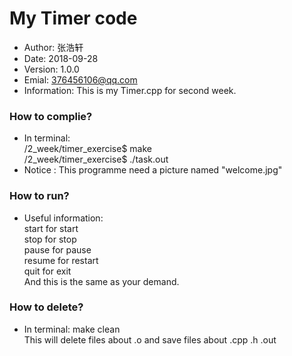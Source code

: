 # My Timer code
- Author: 张浩轩
- Date: 2018-09-28
- Version: 1.0.0
- Emial: 376456106@qq.com
- Information: This is my Timer.cpp for second week.  

### How to complie?
- In terminal:   
	/2_week/timer_exercise$ make  
	/2_week/timer_exercise$ ./task.out  
- Notice : This programme need a picture named "welcome.jpg"  

### How to run?
- Useful information:  
	start for start  
	stop for stop  
	pause for pause  
	resume for restart  
	quit for exit  
And this is the same as your demand.  

### How to delete?  
- In terminal: make clean   
	This will delete files about .o and save files about .cpp .h .out
